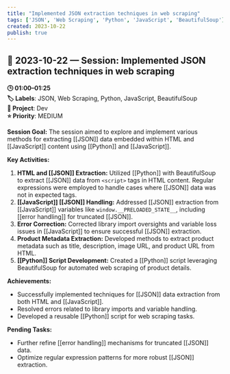 ```yaml
---
title: "Implemented JSON extraction techniques in web scraping"
tags: ['JSON', 'Web Scraping', 'Python', 'JavaScript', 'BeautifulSoup']
created: 2023-10-22
publish: true
---
```


## 📅 2023-10-22 — Session: Implemented JSON extraction techniques in web scraping

**🕒 01:00–01:25**  
**🏷️ Labels**: JSON, Web Scraping, Python, JavaScript, BeautifulSoup  
**📂 Project**: Dev  
**⭐ Priority**: MEDIUM  


**Session Goal:**
The session aimed to explore and implement various methods for extracting [[JSON]] data embedded within HTML and [[JavaScript]] content using [[Python]] and [[JavaScript]].

**Key Activities:**
1. **HTML and [[JSON]] Extraction:** Utilized [[Python]] with BeautifulSoup to extract [[JSON]] data from `<script>` tags in HTML content. Regular expressions were employed to handle cases where [[JSON]] data was not in expected tags.
2. **[[JavaScript]] [[JSON]] Handling:** Addressed [[JSON]] extraction from [[JavaScript]] variables like `window.__PRELOADED_STATE__`, including [[error handling]] for truncated [[JSON]].
3. **Error Correction:** Corrected library import oversights and variable loss issues in [[JavaScript]] to ensure successful [[JSON]] extraction.
4. **Product Metadata Extraction:** Developed methods to extract product metadata such as title, description, image URL, and product URL from HTML.
5. **[[Python]] Script Development:** Created a [[Python]] script leveraging BeautifulSoup for automated web scraping of product details.

**Achievements:**
- Successfully implemented techniques for [[JSON]] data extraction from both HTML and [[JavaScript]].
- Resolved errors related to library imports and variable handling.
- Developed a reusable [[Python]] script for web scraping tasks.

**Pending Tasks:**
- Further refine [[error handling]] mechanisms for truncated [[JSON]] data.
- Optimize regular expression patterns for more robust [[JSON]] extraction.
